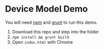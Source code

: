 # Device Model Demo

You will need [npm](npmjs.com) and [grunt](gruntjs.com) to run this demo.

1. Download this repo and step into the folder
2.  `npm install && grunt build`
3. Open `index.html` with Chrome
